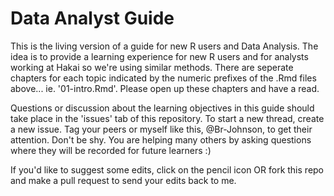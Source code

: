 # Data Analyst Guide

This is the living version of a guide for new R users and Data Analysis. The idea is to provide a learning experience for new R users and for analysts working at Hakai so we're using similar methods. There are seperate chapters for each topic indicated by the numeric prefixes of the .Rmd files above... ie. '01-intro.Rmd'. Please open up these chapters and have a read. 

Questions or discussion about the learning objectives in this guide should take place in the 'issues' tab of this repository. To start a new thread, create a new issue. Tag your peers or myself like this, @Br-Johnson, to get their attention. Don't be shy. You are helping many others by asking questions where they will be recorded for future learners :)

If you'd like to suggest some edits, click on the pencil icon OR fork this repo and make a pull request to send your edits back to me.
